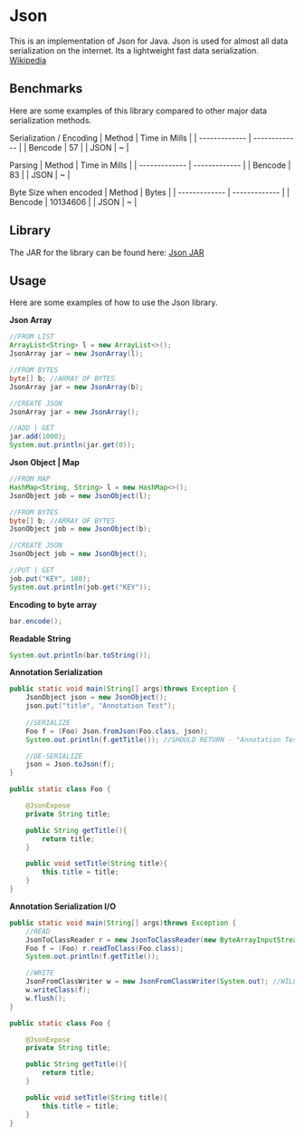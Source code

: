 Json
========

This is an implementation of Json for Java. Json is used for almost all data serialization on the internet. Its a lightweight fast data serialization.
[Wikipedia](https://en.wikipedia.org/wiki/JSON)

Benchmarks
-----
Here are some examples of this library compared to other major data serialization methods.

Serialization / Encoding
| Method  | Time in Mills |
| ------------- | ------------- |
| Bencode  | 57  |
| JSON  | ~  |

Parsing
| Method  | Time in Mills |
| ------------- | ------------- |
| Bencode  | 83  |
| JSON  | ~  |

Byte Size when encoded
| Method  | Bytes |
| ------------- | ------------- |
| Bencode  | 10134606  |
| JSON  | ~  |

Library
-----
The JAR for the library can be found here: [Json JAR](https://github.com/DrBrad/Json)

Usage
-----
Here are some examples of how to use the Json library.

**Json Array**
```Java
//FROM LIST
ArrayList<String> l = new ArrayList<>();
JsonArray jar = new JsonArray(l);

//FROM BYTES
byte[] b; //ARRAY OF BYTES
JsonArray jar = new JsonArray(b);

//CREATE JSON
JsonArray jar = new JsonArray();

//ADD | GET
jar.add(1000);
System.out.println(jar.get(0));
```

**Json Object | Map**
```Java
//FROM MAP
HashMap<String, String> l = new HashMap<>();
JsonObject job = new JsonObject(l);

//FROM BYTES
byte[] b; //ARRAY OF BYTES
JsonObject job = new JsonObject(b);

//CREATE JSON
JsonObject job = new JsonObject();

//PUT | GET
job.put("KEY", 100);
System.out.println(job.get("KEY"));
```

**Encoding to byte array**
```Java
bar.encode();
```

**Readable String**
```Java
System.out.println(bar.toString());
```

**Annotation Serialization**
```Java
public static void main(String[] args)throws Exception {
    JsonObject json = new JsonObject();
    json.put("title", "Annotation Test");
    
    //SERIALIZE
    Foo f = (Foo) Json.fromJson(Foo.class, json);
    System.out.println(f.getTitle()); //SHOULD RETURN - "Annotation Test"

    //DE-SERIALIZE
    json = Json.toJson(f);
}

public static class Foo {

    @JsonExpose
    private String title;

    public String getTitle(){
        return title;
    }

    public void setTitle(String title){
        this.title = title;
    }
}
```

**Annotation Serialization I/O**
```Java
public static void main(String[] args)throws Exception {
    //READ
    JsonToClassReader r = new JsonToClassReader(new ByteArrayInputStream(json.encode())); //WILL WORK WITH ANY INPUT-STREAM
    Foo f = (Foo) r.readToClass(Foo.class);
    System.out.println(f.getTitle());

    //WRITE
    JsonFromClassWriter w = new JsonFromClassWriter(System.out); //WILL WORK WITH ANY OUTPUT-STREAM
    w.writeClass(f);
    w.flush();
}

public static class Foo {

    @JsonExpose
    private String title;

    public String getTitle(){
        return title;
    }

    public void setTitle(String title){
        this.title = title;
    }
}
```
